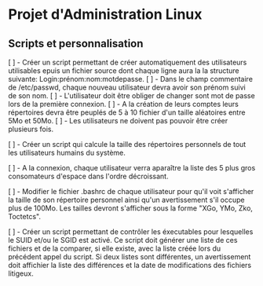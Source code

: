 # Projet d'Administration Linux
## Scripts et personnalisation

[ ] - Créer un script permettant de créer automatiquement des utilisateurs utilisables epuis un fichier source dont chaque ligne aura la la structure suivante: Login:prénom:nom:motdepasse.
[ ] - Dans le champ commentaire de /etc/passwd, chaque nouveau utilisateur devra avoir son prénom suivi de son nom.
[ ] - L'utilisateur doit être obliger de changer sont mot de passe lors de la première connexion.
[ ] - A la création de leurs comptes leurs répertoires devra être peuplés de 5 à 10 fichier d'un taille aléatoires entre 5Mo et 50Mo.
[ ] - Les utilisateurs ne doivent pas pouvoir être créer plusieurs fois.

[ ] - Créer un script qui calcule la taille des répertoires personnels de tout les utilisateurs humains du système.

[ ] - A la connexion, chaque utilisateur verra aparaître la liste des 5 plus gros consomateurs d'espace dans l'ordre décroissant.

[ ] - Modifier le fichier .bashrc de chaque utilisateur pour qu'il voit s'afficher la taille de son répertoire personnel ainsi qu'un avertissement s'il occupe plus de 100Mo. Les tailles devront s'afficher sous la forme "XGo, YMo, Zko, Toctetcs".

[ ] - Créer un script permettant de contrôler les éxecutables pour lesquelles le SUID et/ou le SGID est activé. Ce script doit générer une liste de ces fichiers et de la comparer, si elle existe, avec la liste créée lors du précédent appel du script. Si deux listes sont différentes, un avertissement doit affichier la liste des différences et la date de modifications des fichiers litigeux.